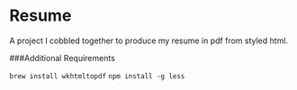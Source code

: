 Resume
======

A project I cobbled together to produce my resume in pdf from styled html.

###Additional Requirements

`brew install wkhtmltopdf`
`npm install -g less`